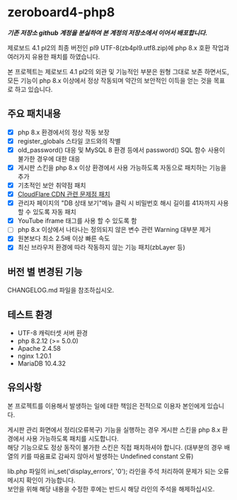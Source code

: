 # zeroboard4-php8
***기존 저장소 github 계정을 분실하여 본 계정의 저장소에서 이어서 배포합니다.***   

제로보드 4.1 pl2의 최종 버전인 pl9 UTF-8(zb4pl9.utf8.zip)에 php 8.x 호환 작업과 여러가지 유용한 패치를 하였습니다.   

본 프로젝트는 제로보드 4.1 pl2의 외관 및 기능적인 부분은 원형 그대로 보존 하면서도, 모든 기능이 php 8.x 이상에서 정상 작동되며 약간의 보안적인 이득을 얻는 것을 목표로 하고 있습니다.   


## 주요 패치내용
- [x] php 8.x 환경에서의 정상 작동 보장
- [x] register_globals 스타일 코드와의 작별
- [x] old_password() 대응 및 MySQL 8 환경 등에서 password() SQL 함수 사용이 불가한 경우에 대한 대응
- [x] 게시판 스킨을 php 8.x 이상 환경에서 사용 가능하도록 자동으로 패치하는 기능을 추가
- [x] 기초적인 보안 취약점 패치
- [x] [CloudFlare CDN 관련 문제점 패치](https://gist.github.com/kijin/25be59ac4b0d7c5ef722)
- [x] 관리자 페이지의 "DB 상태 보기"메뉴 클릭 시 비밀번호 해시 길이를 41자까지 사용 할 수 있도록 자동 패치
- [x] YouTube iframe 태그를 사용 할 수 있도록 함
- [ ] php 8.x 이상에서 나타나는 정의되지 않은 변수 관련 Warning 대부분 제거
- [x] 원본보다 최소 2.5배 이상 빠른 속도
- [x] 최신 브라우저 환경에 따라 작동하지 않는 기능 패치(zbLayer 등)

## 버전 별 변경된 기능
CHANGELOG.md 파일을 참조하십시오.

## 테스트 환경
* UTF-8 캐릭터셋 서버 환경
* php 8.2.12 (>= 5.0.0)
* Apache 2.4.58
* nginx 1.20.1
* MariaDB 10.4.32

## 유의사항
본 프로젝트를 이용해서 발생하는 일에 대한 책임은 전적으로 이용자 본인에게 있습니다.
   
게시판 관리 화면에서 정리(오류복구) 기능을 실행하는 경우 게시판 스킨을 php 8.x 환경에서 사용 가능하도록 패치를 시도합니다.  
해당 기능으로도 정상 동작이 불가한 스킨은 직접 패치하셔야 합니다. (대부분의 경우 배열의 키를 따옴표로 감싸지 않아서 발생하는 Undefined constant 오류)  

lib.php 파일의 ini_set('display_errors', '0'); 라인을 주석 처리하여 문제가 되는 오류 메시지 확인이 가능합니다.  
보안을 위해 해당 내용을 수정한 후에는 반드시 해당 라인의 주석을 해제하십시오.
